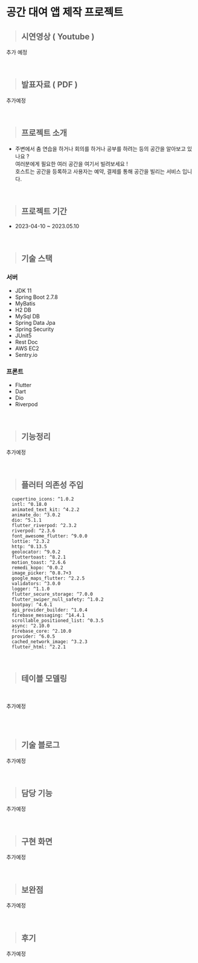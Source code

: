 # 공간 대여 앱 제작 프로젝트 

> ## 시연영상 ( Youtube )

추가 예정

<br>


> ## 발표자료 ( PDF )

추가예정

<br>

> ## 프로젝트 소개

- 주변에서 춤 연습을 하거나 회의를 하거나 공부를 하려는 등의 공간을 알아보고 있나요 ? <br>
여러분에게 필요한 여러 공간을 여기서 빌려보세요 !<br>
호스트는 공간을 등록하고 사용자는 예약, 결제를 통해 공간을 빌리는 서비스 입니다.

<br>

> ## 프로젝트 기간

- 2023-04-10 ~ 2023.05.10

<br>

> ## 기술 스택

### 서버

- JDK 11
- Spring Boot 2.7.8
- MyBatis
- H2 DB
- MySql DB
- Spring Data Jpa
- Spring Security
- JUnit5
- Rest Doc
- AWS EC2
- Sentry.io

### 프론트

- Flutter
- Dart
- Dio
- Riverpod

<br>

> ## 기능정리

추가예정

<br>

> ## 플러터 의존성 주입

```
  cupertino_icons: ^1.0.2
  intl: ^0.18.0
  animated_text_kit: ^4.2.2
  animate_do: ^3.0.2
  dio: ^5.1.1
  flutter_riverpod: ^2.3.2
  riverpod: ^2.3.6
  font_awesome_flutter: ^9.0.0
  lottie: ^2.3.2
  http: ^0.13.5
  geolocator: ^9.0.2
  fluttertoast: ^8.2.1
  motion_toast: ^2.6.6
  remedi_kopo: ^0.0.2
  image_picker: ^0.8.7+3
  google_maps_flutter: ^2.2.5
  validators: ^3.0.0
  logger: ^1.1.0
  flutter_secure_storage: ^7.0.0
  flutter_swiper_null_safety: ^1.0.2
  bootpay: ^4.6.1
  api_provider_builder: ^1.0.4
  firebase_messaging: ^14.4.1
  scrollable_positioned_list: ^0.3.5
  async: ^2.10.0
  firebase_core: ^2.10.0
  provider: ^6.0.5
  cached_network_image: ^3.2.3
  flutter_html: ^2.2.1
```

<br>

> ## 테이블 모델링

<br>

추가예정

<br>
<br>

> ## 기술 블로그

추가예정

<br>

> ## 담당 기능

추가예정

<br>

> ## 구현 화면

추가예정

<br>

> ## 보완점

추가예정

<br>

> ## 후기

추가예정
